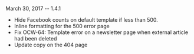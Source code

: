 March 30, 2017 -- 1.4.1

* Hide Facebook counts on default template if less than 500.
* Inline formatting for the 500 error page
* Fix OCW-64: Template error on a newsletter page when external article
  had been deleted
* Update copy on the 404 page
